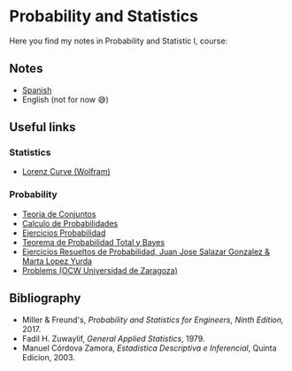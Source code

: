 # Probability and Statistics
Here you find my notes in Probability and Statistic I, course:
## Notes
  * [Spanish](https://github.com/toborochi/University/blob/master/Third%20Semester/MAT202/Notes/Spanish/Apuntes%20Estadistica.pdf)
  * English (not for now :sweat_smile:)
## Useful links
### Statistics
 * [Lorenz Curve (Wolfram)](http://mathworld.wolfram.com/LorenzCurve.html)
### Probability
  * [Teoria de Conjuntos](http://www.metonymie.com/apuntes/2008/09/10/teoria-de-conjuntos-definiciones-y-formulas-basicas.html)
  * [Calculo de Probabilidades](http://www.ugr.es/~bioestad/_private/Tema_2_color.pdf)
  * [Ejercicios Probabilidad](http://www.lapresentacion.com/granada/antigua/materias/matematicas/bto2ccss/ejercicios_probabilidad.pdf)
  * [Teorema de Probabilidad Total y Bayes](http://www3.gobiernodecanarias.org/medusa/ecoblog/pfeldom/files/2012/09/Teorema-de-la-probabilidad-total-y-Bayes.pdf)
  * [Ejercicios Resueltos de Probabilidad, Juan Jose Salazar Gonzalez & Marta Lopez Yurda](https://matematicasiesoja.files.wordpress.com/2015/03/terc3ada-y-ejercicios-de-probabilidad.pdf)
  * [Problems (OCW Universidad de Zaragoza)](https://ocw.unizar.es/ocw/ciencias-experimentales/conocimientos-basicos-de-matematicas-para-primeros-cursos-universitarios/b5_estadistica/b5_tema1/resueltos_B5_t1.pdf)
  
  
  
  
 
## Bibliography
  * Miller & Freund's, _Probability and Statistics for Engineers, Ninth Edition,_ 2017.
  * Fadil H. Zuwaylif, _General Applied Statistics_, 1979.
  * Manuel Córdova Zamora, _Estadistica Descriptiva e Inferencial_, Quinta Edicion, 2003.
